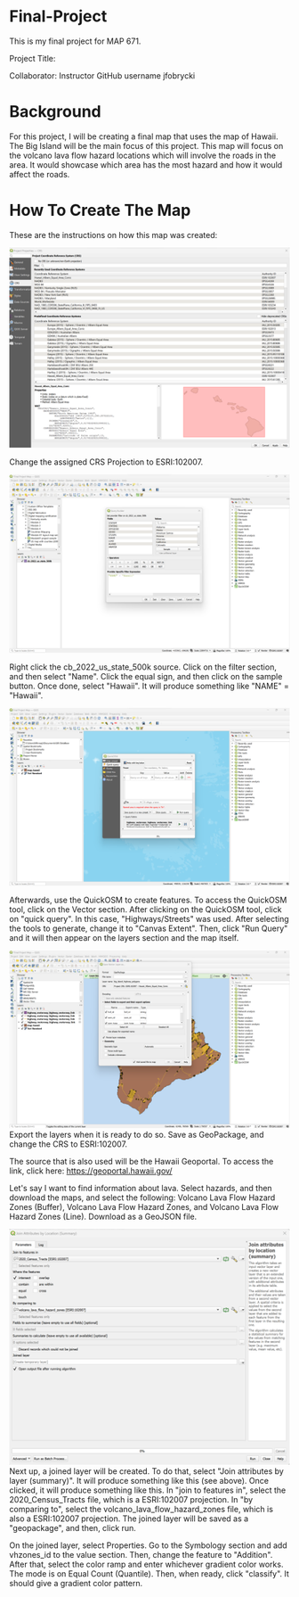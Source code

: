 # Final-Project

This is my final project for MAP 671.

Project Title:

Collaborator: Instructor GitHub username jfobrycki

# Background

For this project, I will be creating a final map that uses the map of Hawaii. The Big Island will be the main focus of this project. This map will focus on the volcano lava flow hazard locations which will involve the roads in the area. It would showcase which area has the most hazard and how it would affect the roads.

# How To Create The Map
These are the instructions on how this map was created:

![map](crs_projection.png)

Change the assigned CRS Projection to ESRI:102007. 

![map](filter_hawaii.png)

Right click the cb_2022_us_state_500k source. Click on the filter section, and then select "Name". Click the equal sign, and then click on the sample button. Once done, select "Hawaii". It will produce something like "NAME" = "Hawaii".

![map](QuickOSM.png)

Afterwards, use the QuickOSM to create features. To access the QuickOSM tool, click on the Vector section. After clicking on the QuickOSM tool, click on "quick query".  In this case, "Highways/Streets" was used. After selecting the tools to generate, change it to "Canvas Extent". Then, click "Run Query" and it will then appear on the layers section and the map itself.

![map](export_layers.png)
Export the layers when it is ready to do so. Save as GeoPackage, and change the CRS to ESRI:102007.

The source that is also used will be the Hawaii Geoportal. To access the link, click here: https://geoportal.hawaii.gov/

Let's say I want to find information about lava. Select hazards, and then download the maps, and select the following: Volcano Lava Flow Hazard Zones (Buffer), Volcano Lava Flow Hazard Zones, and Volcano Lava Flow Hazard Zones (Line). Download as a GeoJSON file.

![map](Join_attributes_by_location_summary.png)
Next up, a joined layer will be created. To do that, select "Join attributes by layer (summary)". It will produce something like this (see above). Once clicked, it will produce something like this. In "join to features in", select the 2020_Census_Tracts file, which is a ESRI:102007 projection. In "by comparing to", select the volcano_lava_flow_hazard_zones file, which is also a ESRI:102007 projection. The joined layer will be saved as a "geopackage", and then, click run.


On the joined layer, select Properties. Go to the Symbology section and add vhzones_id to the value section. Then, change the feature to "Addition". After that, select the color ramp and enter whichever gradient color works. The mode is on Equal Count (Quantile). Then, when ready, click "classify". It should give a gradient color pattern.